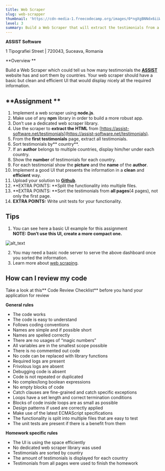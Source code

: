 ```yaml
---
title: Web Scraper
slug: web-scrapper
thumbnail: 'https://cdn-media-1.freecodecamp.org/images/0*ngXgBNNdx6iiWP8q.png'
level: 3
summary: Build a Web Scraper that will extract the testimonials from a website and display them on a different page with a custom UI.
---
```


**ASSIST Software**

1 Tipografiei Street | 720043, Suceava, Romania

**Overview **

Build a Web Scraper which could tell us how many testimonials the **[ASSIST](https://assist-software.net)** website has and sort them by countries. Your web scraper should have a basic but clean and efficient UI that would display nicely all the required information.

## **Assignment **

1. Implement a web scraper using **node.js**.
2. Make use of any **npm** library in order to build a more robust app.
3. Don’t use a dedicated web scraper library.
4. Use the scraper to **extract the HTML** from [https://assist-software.net/testimonials](https://assist-software.net/testimonials).
5. From the **first testimonials** page, extract all testimonials.
6. Sort testimonials by** country**.
7. If an **author** belongs to multiple countries, display him/her under each country.
8. Show the **number** of testimonials for each country.
9. For each testimonial show the **picture** and the **name** of the **author**.
10. Implement a good UI that presents the information in a **clean** and **efficient** way.
11. Upload your solution to **[Github](https://github.com/)**.
12. **EXTRA POINTS: **Split the functionality into multiple files.
13. **EXTRA POINTS: **Sort the testimonials from **all pages**(4 pages), not only the first page.
14. **EXTRA POINTS:** Write unit tests for your functionality.

## **Tips**

1. You can see here a basic UI example for this assignment \
   **NOTE:** **Don’t use this UI, create a more compact one.**

![alt_text](images/image1.png 'image_tooltip')

2. You may need a basic node server to serve the above dashboard once you sorted the information.
3. Learn more about [web scraping](https://en.wikipedia.org/wiki/Web_scraping).

## **How can I review my code**

Take a look at this** Code Review Checklist** before you hand your application for review

**General rules**

- The code works
- The code is easy to understand
- Follows coding conventions
- Names are simple and if possible short
- Names are spelled correctly
- There are no usages of “magic numbers”
- All variables are in the smallest scope possible
- There is no commented out code
- No code can be replaced with library functions
- Required logs are present
- Frivolous logs are absent
- Debugging code is absent
- Code is not repeated or duplicated
- No complex/long boolean expressions
- No empty blocks of code
- Catch clauses are fine-grained and catch specific exceptions
- Loops have a set length and correct termination conditions
- Blocks of code inside loops are as small as possible
- Design patterns if used are correctly applied
- Make use of the latest ECMAScript specifications
- The functionality is split into multiple files that are easy to test
- The unit tests are present if there is a benefit from them

**Homework specific rules**

- The UI is using the space efficiently
- No dedicated web scraper library was used
- Testimonials are sorted by country
- The amount of testimonials is displayed for each country
- Testimonials from all pages were used to finish the homework

